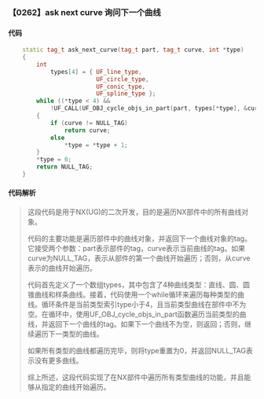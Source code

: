 ### 【0262】ask next curve 询问下一个曲线

#### 代码

```cpp
    static tag_t ask_next_curve(tag_t part, tag_t curve, int *type)  
    {  
        int  
            types[4] = { UF_line_type,  
                         UF_circle_type,  
                         UF_conic_type,  
                         UF_spline_type };  
        while ((*type < 4) &&  
            !UF_CALL(UF_OBJ_cycle_objs_in_part(part, types[*type], &curve)))  
        {  
            if (curve != NULL_TAG)   
                return curve;  
            else   
                *type = *type + 1;  
        }  
        *type = 0;  
        return NULL_TAG;  
    }

```

#### 代码解析

> 这段代码是用于NX(UG)的二次开发，目的是遍历NX部件中的所有曲线对象。
>
> 代码的主要功能是遍历部件中的曲线对象，并返回下一个曲线对象的tag。它接受两个参数：part表示部件的tag，curve表示当前曲线的tag。如果curve为NULL_TAG，表示从部件的第一个曲线开始遍历；否则，从curve表示的曲线开始遍历。
>
> 代码首先定义了一个数组types，其中包含了4种曲线类型：直线、圆、圆锥曲线和样条曲线。接着，代码使用一个while循环来遍历每种类型的曲线。循环条件是当前类型索引type小于4，且当前类型曲线在部件中不为空。在循环中，使用UF_OBJ_cycle_objs_in_part函数遍历当前类型的曲线，并返回下一个曲线的tag。如果下一个曲线不为空，则返回；否则，继续遍历下一类型的曲线。
>
> 如果所有类型的曲线都遍历完毕，则将type重置为0，并返回NULL_TAG表示没有更多曲线。
>
> 综上所述，这段代码实现了在NX部件中遍历所有类型曲线的功能，并且能够从指定的曲线开始遍历。
>
